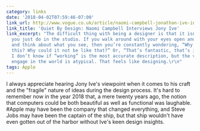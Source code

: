 ```yaml
---
category: links
date: '2018-04-02T07:59:46-07:00'
link_url: http://www.vogue.co.uk/article/naomi-campbell-jonathan-ive-interview
link_title: 'Quiet By Design: Naomi Campbell Interviews Jony Ive'
link_excerpt: "The difficult thing with being a designer is that it isn’t something
  you just do in the studio. If you walk around with your eyes open and truly see,
  and think about what you see, then you’re constantly wondering, “Why is that like
  this? Why could it not be like that?” Or, “That’s fantastic, that’s interesting.”
  I don’t know if “working” is the most accurate description, but the very way you
  engage in the world is atypical. That feels like designing.\r\n"
tags: Apple
---
```


I always appreciate hearing Jony Ive's viewpoint when it comes to his craft and the "fragile" nature of ideas during the design process. It's hard to remember now in the year 2018 that, a mere twenty years ago, the notion that computers could be both beautiful as well as functional was laughable. #Apple may have been the company that changed everything, and Steve Jobs may have been the captain of the ship, but that ship wouldn't have even gotten out of the harbor without Ive's keen design insights.
